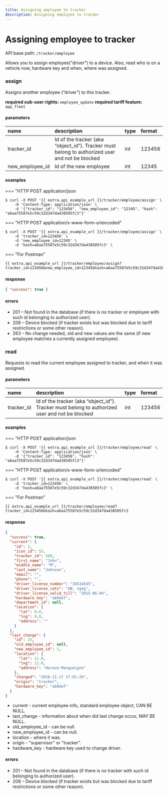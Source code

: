 ```yaml
---
title: Assigning employee to tracker
description: Assigning employee to tracker
---
```


# Assigning employee to tracker

API base path: `/tracker/employee`

Allows you to assign employee("driver") to a device. Also, read who is on a vehicle now, hardware key and when, where was assigned. 

### assign

Assigns another employee (“driver”) to this tracker.

**required sub-user rights:** `employee_update`
**required tariff feature:** `app_fleet`

#### parameters

| name | description | type| format|
| :------ | :------ | :----- | :------ |
| tracker_id | Id of the tracker (aka “object_id”). Tracker must belong to authorized user and not be blocked | int | 123456 |
| new_employee_id | Id of the new employee | int | 12345 |

#### examples

=== "HTTP POST application/json

```abap
$ curl -X POST '{{ extra.api_example_url }}/tracker/employee/assign' \
    -H 'Content-Type: application/json' \ 
    -d '{"tracker_id": "123456", "new_employee_id": "12345", "hash": "a6aa75587e5c59c32d347da438505fc3"}'
```

=== "HTTP POST application/x-www-form-urlencoded"

```abap
$ curl -X POST '{{ extra.api_example_url }}/tracker/employee/assign' \
    -d 'tracker_id=123456' \
    -d 'new_employee_id=12345' \
    -d 'hash=a6aa75587e5c59c32d347da438505fc3' \
```

=== "For Postman"

```abap
{{ extra.api_example_url }}/tracker/employee/assign?tracker_id=123456&new_employee_id=12345&hash=a6aa75587e5c59c32d347da438505fc3
```

#### response

```json
{ "success": true }
```

#### errors

* 201 – Not found in the database (if there is no tracker or employee with such id belonging to authorized user).
* 208 – Device blocked (if tracker exists but was blocked due to tariff restrictions or some other reason).
* 263 – No change needed, old and new values are the same (if new employee matches a currently assigned employee).

### read

Requests to read the current employee assigned to tracker, and when it was assigned.

#### parameters

| name | description | type| format|
| :------ | :------ | :----- | :------ |
| tracker_id | Id of the tracker (aka “object_id”). Tracker must belong to authorized user and not be blocked | int | 123456 |

#### examples

=== "HTTP POST application/json

```abap
$ curl -X POST '{{ extra.api_example_url }}/tracker/employee/read' \
    -H 'Content-Type: application/json' \ 
    -d '{"tracker_id": "123456", "hash": "a6aa75587e5c59c32d347da438505fc3"}'
```

=== "HTTP POST application/x-www-form-urlencoded"

```abap
$ curl -X POST '{{ extra.api_example_url }}/tracker/employee/read' \
    -d 'tracker_id=123456' \
    -d 'hash=a6aa75587e5c59c32d347da438505fc3' \
```

=== "For Postman"

```abap
{{ extra.api_example_url }}/tracker/employee/read?tracker_id=123456&hash=a6aa75587e5c59c32d347da438505fc3
```

#### response

```json
{
  "success": true,
  "current": {
    "id": 1,
    "icon_id": 55,
    "tracker_id": 560,
    "first_name": "John",
    "middle_name": "M",
    "last_name": "Johnson",
    "email": "",
    "phone": "",
    "driver_license_number": "34534545",
    "driver_license_cats": "AB, sgeg",
    "driver_license_valid_till": "2015-06-04",
    "hardware_key": "ab8def",
    "department_id": null,
    "location": {
      "lat": 0.0,
      "lng": 0.0,
      "address": ""
    }
  },
  "last_change": {
    "id": 25,
    "old_employee_id": null,
    "new_employee_id": 1,
    "location": {
      "lat": 11.0,
      "lng": 22.0,
      "address": "Haraze-Mangueigne"
    },
    "changed": "2016-11-17 17:01:20",
    "origin": "tracker",
    "hardware_key": "ab8def"
  }
}
```

* current - current employee info, standard employee object, CAN BE NULL.
* last_change - information about when did last change occur, MAY BE NULL.
* old_employee_id - can be null.
* new_employee_id - can be null.
* location - where it was.
* origin - "supervisor" or "tracker".
* hardware_key - hardware key used to change driver.

#### errors

* 201 – Not found in the database (if there is no tracker with such id belonging to authorized user).
* 208 – Device blocked (if tracker exists but was blocked due to tariff restrictions or some other reason).


